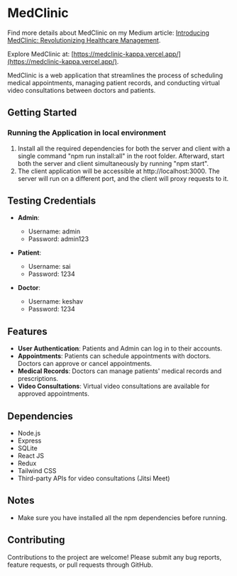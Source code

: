 # MedClinic

Find more details about MedClinic on my Medium article: [Introducing MedClinic: Revolutionizing Healthcare Management](https://medium.com/@bharghavasagarmandadi2022/introducing-medclinic-revolutionizing-healthcare-management-e8e32817a78d).

Explore MedClinic at: [https://medclinic-kappa.vercel.app/](https://medclinic-kappa.vercel.app/).

MedClinic is a web application that streamlines the process of scheduling medical appointments, managing patient records, and conducting virtual video consultations between doctors and patients.

## Getting Started
### Running the Application in local environment
1. Install all the required dependencies for both the server and client with a single command "npm run install:all" in the root folder. Afterward, start both the server and client simultaneously by running "npm start".
2. The client application will be accessible at http://localhost:3000. The server will run on a different port, and the client will proxy requests to it.

## Testing Credentials 

- **Admin**:
  - Username: admin
  - Password: admin123

- **Patient**:
  - Username: sai
  - Password: 1234

- **Doctor**:
  - Username: keshav
  - Password: 1234

## Features

- **User Authentication**: Patients and Admin can log in to their accounts.
- **Appointments**: Patients can schedule appointments with doctors. Doctors can approve or cancel appointments.
- **Medical Records**: Doctors can manage patients' medical records and prescriptions.
- **Video Consultations**: Virtual video consultations are available for approved appointments.

## Dependencies

- Node.js
- Express
- SQLite
- React JS
- Redux
- Tailwind CSS
- Third-party APIs for video consultations (Jitsi Meet)

## Notes

- Make sure you have installed all the npm dependencies before running.

## Contributing

Contributions to the project are welcome! Please submit any bug reports, feature requests, or pull requests through GitHub.

